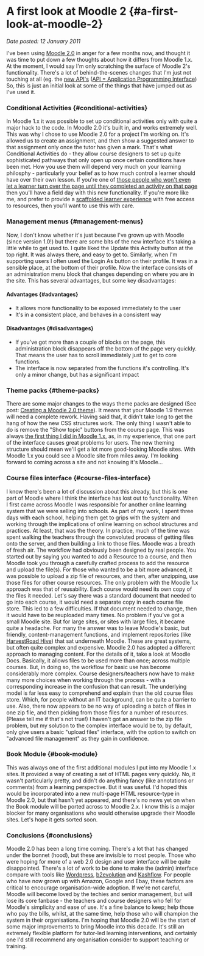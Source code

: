 # A first look at Moodle 2 {#a-first-look-at-moodle-2}

_Date posted: 12 January 2011_

I've been using [Moodle 2.0](http://moodle.org/) in anger for a few months now, and thought it was time to put down a few thoughts about how it differs from Moodle 1.x. At the moment, I would say I'm only scratching the surface of Moodle 2's functionality. There's a lot of behind-the-scenes changes that I'm just not touching at all (eg. the [new API's](http://docs.moodle.org/en/Moodle_2.0_release_notes#For_developers:_API_changes) ([API = Application Programming Interface](http://en.wikipedia.org/wiki/Application_programming_interface)) So, this is just an initial look at some of the things that have jumped out as I've used it.

### Conditional Activities {#conditional-activities}

In Moodle 1.x it was possible to set up conditional activities only with quite a major hack to the code. In Moodle 2.0 it's built in, and works extremely well. This was why I chose to use Moodle 2.0 for a project I'm working on. It's allowed us to create an assignment, and then show a suggested answer to that assignment only once the tutor has given a mark. That's what Conditional Activities do - they allow course designers to set up quite sophisticated pathways that only open up once certain conditions have been met. How you use them will depend very much on your learning philosphy - particularly your belief as to how much control a learner should have over their own lesson. If you're one of [those people who won't even let a learner turn over the page until they completed an activity on that page](http://www.articulate.com/rapid-elearning/does-president-obama-support-locking-your-e-learning-course-navigation/) then you'll have a field day with this new functionality. If you're more like me, and prefer to provide a [scaffolded learner experience](http://en.wikipedia.org/wiki/Instructional_scaffolding) with free access to resources, then you'll want to use this with care.

### Management menus {#management-menus}

Now, I don't know whether it's just because I've grown up with Moodle (since version 1.0!) but there are some bits of the new interface it's taking a little while to get used to. I quite liked the Update this Activity button at the top right. It was always there, and easy to get to. Similarly, when I'm supporting users I often used the Login As button on their profile. It was in a sensible place, at the bottom of their profile. Now the interface consists of an administration menu block that changes depending on where you are in the site. This has several advantages, but some key disadvantages:

#### Advantages {#advantages}

*   It allows more functionality to be exposed immediately to the user
*   It's in a consistent place, and behaves in a consistent way

#### Disadvantages {#disadvantages}

*   If you've got more than a couple of blocks on the page, this administration block disappears off the bottom of the page very quickly. That means the user has to scroll immediately just to get to core functions.
*   The interface is now separated from the functions it's controlling. It's only a minor change, but has a significant impact

### Theme packs {#theme-packs}

There are some major changes to the ways theme packs are designed (See post: [Creating a Moodle 2.0 theme](http://www.learningconversations.co.uk/main/index.php/2010/11/03/creating-a-new-theme-for-moodle-2?blog=5)). It means that your Moodle 1.9 themes will need a complete rework. Having said that, it didn't take long to get the hang of how the new CSS structures work. The only thing I wasn't able to do is remove the "Show topic" buttons from the course page. This was always [the first thing I did in Moodle 1.x](http://www.learningconversations.co.uk/main/index.php/2008/11/27/working-with-moodle-themes?blog=5), as, in my experience, that one part of the interface causes great problems for users. The new theming structure should mean we'll get a lot more good-looking Moodle sites. With Moodle 1.x you could see a Moodle site from miles away. I'm looking forward to coming across a site and not knowing it's Moodle...

### Course files interface {#course-files-interface}

I know there's been a lot of discussion about this already, but this is one part of Moodle where I think the interface has lost out to functionality. When I first came across Moodle I was responsible for another online learning system that we were selling into schools. As part of my work, I spent three days with each school, helping them get to grips with the system and working through the implications of online learning on school structures and practices. At least, that was the theory. In practice, much of the time was spent walking the teachers through the convoluted process of getting files onto the server, and then building a link to those files. Moodle was a breath of fresh air. The workflow had obviously been designed by real people. You started out by saying you wanted to add a Resource to a course, and then Moodle took you through a carefully crafted process to add the resource and upload the file(s). For those who wanted to be a bit more advanced, it was possible to upload a zip file of resources, and then, after unzipping, use those files for other course resources. The only problem with the Moodle 1.x approach was that of reusability. Each course would need its own copy of the files it needed. Let's say there was a standard document that needed to go into each course, it would need a separate copy in each course file store. This led to a few difficulties. If that document needed to change, then it would have to be reuploaded many times. No problem if you've got a small Moodle site. But for large sites, or sites with large files, it became quite a headache. For many the answer was to leave Moodle's basic, but friendly, content-management functions, and implement repositories (like [HarvestRoad Hive](http://www.giuntilabs.com/en/products/harvestroad-hive-digital-repository)) that sat underneath Moodle. These are great systems, but often quite complex and expensive. Moodle 2.0 has adopted a different approach to managing content. For the details of it, take a look at Moodle Docs. Basically, it allows files to be used more than once; across multiple courses. But, in doing so, the workflow for basic use has become considerably more complex. Course designers/teachers now have to make many more choices when working through the process - with a corresponding increase in the confusion that can result. The underlying model is far less easy to comprehend and explain than the old course files store. Which, for people without an IT background, can be quite a barrier to use. Also, there now appears to be no way of uploading a batch of files in one zip file, and then picking from those files for a number of resources. (Please tell me if that's not true!) I haven't got an answer to the zip file problem, but my solution to the complex interface would be to, by default, only give users a basic "upload files" interface, with the option to switch on "advanced file management" as they gain in confidence.

### Book Module {#book-module}

This was always one of the first additional modules I put into my Moodle 1.x sites. It provided a way of creating a set of HTML pages very quickly. No, it wasn't particularly pretty, and didn't do anything fancy (like annotations or comments) from a learning perspective. But it was useful. I'd hoped this would be incorporated into a new multi-page HTML resource-type in Moodle 2.0, but that hasn't yet appeared, and there's no news yet on when the Book module will be ported across to Moodle 2.x. I know this is a major blocker for many organisations who would otherwise upgrade their Moodle sites. Let's hope it gets sorted soon.

### Conclusions {#conclusions}

Moodle 2.0 has been a long time coming. There's a lot that has changed under the bonnet (hood), but these are invisible to most people. Those who were hoping for more of a web 2.0 design and user interface will be quite disappointed. There's a lot of work to be done to make the (admin) interface compare with tools like [Wordpress](http://wordpress.org/), [b2evolution](http://b2evolution.net/) and [Kashflow](http://www.kashflow.co.uk/default_b.asp). For people who have now grown up with Amazon, Google and Ebay, these factors are critical to encourage organisation-wide adoption. If we're not careful, Moodle will become loved by the techies and senior management, but will lose its core fanbase - the teachers and course designers who fell for Moodle's simplicity and ease of use. It's a fine balance to keep; help those who pay the bills, whilst, at the same time, help those who will champion the system in their organisations. I'm hoping that Moodle 2.0 will be the start of some major improvements to bring Moodle into this decade. It's still an extremely flexible platform for tutor-led learning interventions, and certainly one I'd still recommend any organisation consider to support teaching or training.